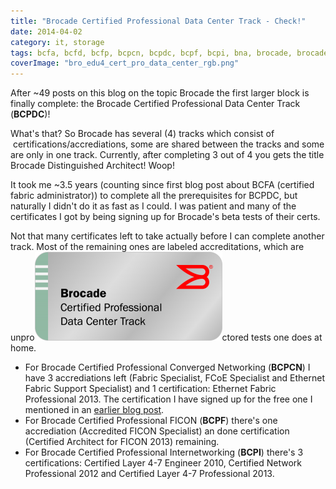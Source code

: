 ```yaml
---
title: "Brocade Certified Professional Data Center Track - Check!"
date: 2014-04-02
category: it, storage
tags: bcfa, bcfd, bcfp, bcpcn, bcpdc, bcpf, bcpi, bna, brocade, brocade, certified, certification, network, advisor, studying
coverImage: "bro_edu4_cert_pro_data_center_rgb.png"
---
```


After ~49 posts on this blog on the topic Brocade the first larger block is finally complete: the Brocade Certified Professional Data Center Track (**BCPDC**)!

What's that? So Brocade has several (4) tracks which consist of  certifications/accrediations, some are shared between the tracks and some are only in one track. Currently, after completing 3 out of 4 you gets the title Brocade Distinguished Architect! Woop!

It took me ~3.5 years (counting since first blog post about BCFA (certified fabric administrator)) to complete all the prerequisites for BCPDC, but naturally I didn't do it as fast as I could. I was patient and many of the certificates I got by being signing up for Brocade's beta tests of their certs.

Not that many certificates left to take actually before I can complete another track. Most of the remaining ones are labeled accreditations, which are unpro[![bro_edu4_cert_pro_data_center_rgb](images/bro_edu4_cert_pro_data_center_rgb-300x142.png)](http://www.guldmyr.com/blog/wp-content/uploads/bro_edu4_cert_pro_data_center_rgb.png)ctored tests one does at home.

- For Brocade Certified Professional Converged Networking (**BCPCN**) I have 3 accrediations left (Fabric Specialist, FCoE Specialist and Ethernet Fabric Support Specialist) and 1 certification: Ethernet Fabric Professional 2013. The certification I have signed up for the free one I mentioned in an [earlier blog post](http://www.guldmyr.com/blog/brocade-certified-ethernet-fabric-professional/ "Brocade Certified Ethernet Fabric Professional").
- For Brocade Certified Professional FICON (**BCPF**) there's one accrediation (Accredited FICON Specialist) an done certification (Certified Architect for FICON 2013) remaining.
- For Brocade Certified Professional Internetworking (**BCPI**) there's 3 certifications: Certified Layer 4-7 Engineer 2010, Certified Network Professional 2012 and Certified Layer 4-7 Professional 2013.
